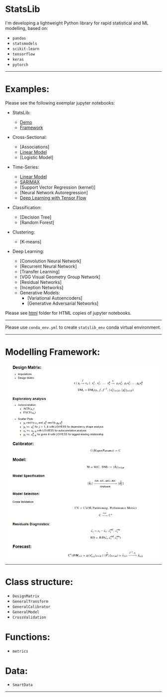# StatsLib
I'm developing a lightweight Python library for rapid statistical and ML modelling, based on:
* `pandas`
* `statsmodels`
* `scikit-learn`
* `tensorflow`
* `keras`
* `pytorch`

***
# Examples:

Please see the following exemplar jupyter notebooks:
* StatsLib:
    * [Demo](https://nbviewer.jupyter.org/github/ashubertt/statslib/blob/main/jupyter/LIB_Demo.ipynb)
    * [Framework](https://nbviewer.jupyter.org/github/ashubertt/statslib/blob/main/jupyter/LIB_Framework.ipynb)
      

* Cross-Sectional:
   * [Associations]
   * [Linear Model](https://nbviewer.jupyter.org/github/ashubertt/statslib/blob/main/jupyter/CS_Linear%20Model.ipynb)
   * [Logistic Model]
  
    
* Time-Series:
    * [Linear Model](https://nbviewer.jupyter.org/github/ashubertt/statslib/blob/main/jupyter/TS_Linear%20Model.ipynb)
    * [SARIMAX](https://nbviewer.jupyter.org/github/ashubertt/statslib/blob/main/jupyter/TS_SARIMAX.ipynb)
    * [Support Vector Regression (kernel)]    
    * [Neural Network Autoregression]
    * [Deep Learning with Tensor Flow]()
  
    
* Classification:
    * [Decision Tree]
    * [Random Forest]
      

* Clustering:
    * [K-means]
  

* Deep Learning:
    * [Convolution Neural Network]
    * [Recurrent Neural Network]  
    * [Transfer Learning]
    * [VGG Visual Geometry Group Network]
    * [Residual Networks]
    * [Inception Networks]
    * Generative Models:
        * [Variational Autoencoders]
        * [Generative Adversarial Networks]
    
    
Please see [html]() folder for HTML copies of jupyter notebooks.

***

Please use `conda_env.yml` to create `statslib_env` conda virtual environment.

***
# Modelling Framework:

![alt text](img/Modelling_Framework.png)

***
# Class structure:
* `DesignMatrix`
* `GeneralTransform`  
* `GeneralCalibrator`
* `GeneralModel`
* `CrossValidation`


# Functions:
* `metrics`

# Data:
* `SmartData`
***

